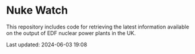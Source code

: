 # Nuke Watch

This repository includes code for retrieving the latest information available on the output of EDF nuclear power plants in the UK.

Last updated: 2024-06-03 19:08